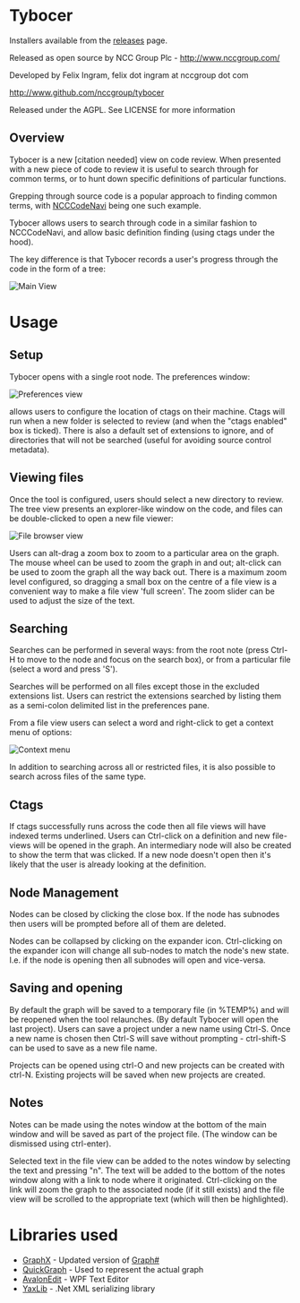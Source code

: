 ﻿# Tybocer

Installers available from the [releases](https://github.com/nccgroup/tybocer/releases) page.

Released as open source by NCC Group Plc - http://www.nccgroup.com/

Developed by Felix Ingram, felix dot ingram at nccgroup dot com

http://www.github.com/nccgroup/tybocer

Released under the AGPL. See LICENSE for more information

## Overview
Tybocer is a new [citation needed] view on code review. When presented with a new piece of code to review it is useful to search through for common terms, or to hunt down specific definitions of particular functions.

Grepping through source code is a popular approach to finding common terms, with [NCCCodeNavi](https://github.com/nccgroup/ncccodenavi) being one such example.

Tybocer allows users to search through code in a similar fashion to NCCCodeNavi, and allow basic definition finding (using ctags under the hood).

The key difference is that Tybocer records a user's progress through the code in the form of a tree:

![Main View](https://raw.github.com/nccgroup/tybocer/gh-pages/CodeNaviWPF/Docs/TybocerView.png)

# Usage

## Setup
Tybocer opens with a single root node. The preferences window:

![Preferences view](https://raw.github.com/nccgroup/tybocer/gh-pages/CodeNaviWPF/Docs/TybocerPreferencesWindow.png)

allows users to configure the location of ctags on their machine. Ctags will run when a new folder is selected to review (and when the "ctags enabled" box is ticked). There is also a default set of extensions to ignore, and of directories that will not be searched (useful for avoiding source control metadata).

## Viewing files
Once the tool is configured, users should select a new directory to review. The tree view presents an explorer-like window on the code, and files can be double-clicked to open a new file viewer:

![File browser view](https://raw.github.com/nccgroup/tybocer/gh-pages/CodeNaviWPF/Docs/TybocerFileBrowser.png)

Users can alt-drag a zoom box to zoom to a particular area on the graph. The mouse wheel can be used to zoom the graph in and out; alt-click can be used to zoom the graph all the way back out. There is a maximum zoom level configured, so dragging a small box on the centre of a file view is a convenient way to make a file view 'full screen'. The zoom slider can be used to adjust the size of the text.

## Searching
Searches can be performed in several ways: from the root note (press Ctrl-H to move to the node and focus on the search box), or from a particular file (select a word and press 'S').

Searches will be performed on all files except those in the excluded extensions list. Users can restrict the extensions searched by listing them as a semi-colon delimited list in the preferences pane.

From a file view users can select a word and right-click to get a context menu of options:

![Context menu](https://raw.github.com/nccgroup/tybocer/gh-pages/CodeNaviWPF/Docs/TybocerRightClick.png)

In addition to searching across all or restricted files, it is also possible to search across files of the same type.

## Ctags
If ctags successfully runs across the code then all file views will have indexed terms underlined. Users can Ctrl-click on a definition and new file-views will be opened in the graph. An intermediary node will also be created to show the term that was clicked. If a new node doesn't open then it's likely that the user is already looking at the definition.

## Node Management
Nodes can be closed by clicking the close box. If the node has subnodes then users will be prompted before all of them are deleted.

Nodes can be collapsed by clicking on the expander icon. Ctrl-clicking on the expander icon will change all sub-nodes to match the node's new state. I.e. if the node is opening then all subnodes will open and vice-versa.

## Saving and opening
By default the graph will be saved to a temporary file (in %TEMP%) and will be reopened when the tool relaunches. (By default Tybocer will open the last project). Users can save a project under a new name using Ctrl-S. Once a new name is chosen then Ctrl-S will save without prompting - ctrl-shift-S can be used to save as a new file name.

Projects can be opened using ctrl-O and new projects can be created with ctrl-N. Existing projects will be saved when new projects are created.

## Notes
Notes can be made using the notes window at the bottom of the main window and will be saved as part of the project file. (The window can be dismissed using ctrl-enter).

Selected text in the file view can be added to the notes window by selecting the text and pressing "n". The text will be added to the bottom of the notes window along with a link to node where it originated. Ctrl-clicking on the link will zoom the graph to the associated node (if it still exists) and the file view will be scrolled to the appropriate text (which will then be highlighted).

# Libraries used
* [GraphX](https://graphx.codeplex.com/) - Updated version of [Graph#](https://graphsharp.codeplex.com/)
* [QuickGraph](https://quickgraph.codeplex.com/license) - Used to represent the actual graph
* [AvalonEdit](https://github.com/icsharpcode/SharpDevelop/wiki/AvalonEdit) - WPF Text Editor
* [YaxLib](https://yaxlib.codeplex.com/) - .Net XML serializing library

